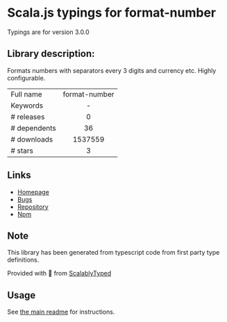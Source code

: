 
# Scala.js typings for format-number

Typings are for version 3.0.0

## Library description:
Formats numbers with separators every 3 digits and currency etc. Highly configurable.

|                    |                 |
| ------------------ | :-------------: |
| Full name          | format-number |
| Keywords           | - |
| # releases         | 0 |
| # dependents       | 36 |
| # downloads        | 1537559 |
| # stars            | 3 |

## Links
- [Homepage](https://github.com/componitable/format-number#readme)
- [Bugs](https://github.com/componitable/format-number/issues)
- [Repository](https://github.com/componitable/format-number)
- [Npm](https://www.npmjs.com/package/format-number)
    


## Note
This library has been generated from typescript code from first party type definitions.

Provided with :purple_heart: from [ScalablyTyped](https://github.com/oyvindberg/ScalablyTyped)

## Usage
See [the main readme](../../readme.md) for instructions.


